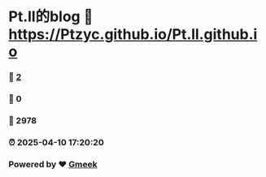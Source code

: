 # Pt.ll的blog :link: https://Ptzyc.github.io/Pt.ll.github.io 
### :page_facing_up: [2](https://Ptzyc.github.io/Pt.ll.github.io/tag.html) 
### :speech_balloon: 0 
### :hibiscus: 2978 
### :alarm_clock: 2025-04-10 17:20:20 
### Powered by :heart: [Gmeek](https://github.com/Meekdai/Gmeek)

